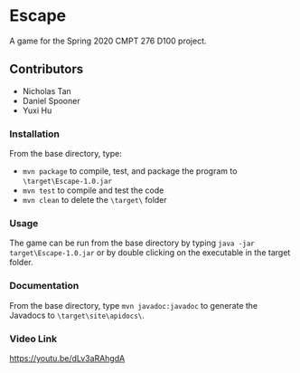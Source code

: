 # Escape
A game for the Spring 2020 CMPT 276 D100 project.

## Contributors
- Nicholas Tan
- Daniel Spooner
- Yuxi Hu

### Installation
From the base directory, type:
- `mvn package` to compile, test, and package the program to `\target\Escape-1.0.jar`
- `mvn test` to compile and test the code
- `mvn clean` to delete the `\target\` folder

### Usage
The game can be run from the base directory by typing `java -jar target\Escape-1.0.jar` or by double clicking on the executable in the target folder.

### Documentation
From the base directory, type `mvn javadoc:javadoc` to generate the Javadocs to `\target\site\apidocs\`.

### Video Link
https://youtu.be/dLv3aRAhgdA
